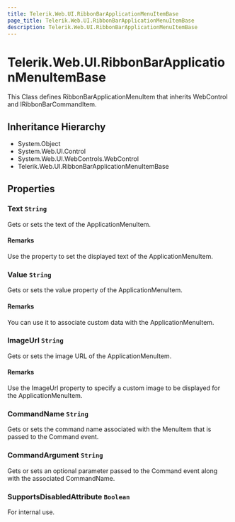 ```yaml
---
title: Telerik.Web.UI.RibbonBarApplicationMenuItemBase
page_title: Telerik.Web.UI.RibbonBarApplicationMenuItemBase
description: Telerik.Web.UI.RibbonBarApplicationMenuItemBase
---
```


# Telerik.Web.UI.RibbonBarApplicationMenuItemBase

This Class defines RibbonBarApplicationMenuItem that inherits WebControl and IRibbonBarCommandItem.

## Inheritance Hierarchy

* System.Object
* System.Web.UI.Control
* System.Web.UI.WebControls.WebControl
* Telerik.Web.UI.RibbonBarApplicationMenuItemBase

## Properties

###  Text `String`

Gets or sets the text of the ApplicationMenuItem.

#### Remarks
Use the property to set the displayed text of the ApplicationMenuItem.

###  Value `String`

Gets or sets the value property of the ApplicationMenuItem.

#### Remarks
You can use it to associate custom data with the ApplicationMenuItem.

###  ImageUrl `String`

Gets or sets the image URL of the ApplicationMenuItem.

#### Remarks
Use the ImageUrl property to specify a custom
            	image to be displayed for the ApplicationMenuItem.

###  CommandName `String`

Gets or sets the command name associated with the MenuItem that is passed to the Command event.

###  CommandArgument `String`

Gets or sets an optional parameter passed to the Command event along with the associated CommandName.

###  SupportsDisabledAttribute `Boolean`

For internal use.

